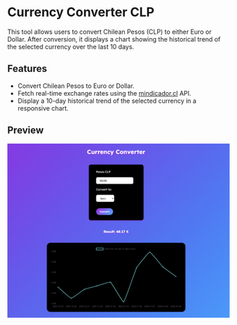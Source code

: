 # Currency Converter CLP

This tool allows users to convert Chilean Pesos (CLP) to either Euro or Dollar. After conversion, it displays a chart showing the historical trend of the selected currency over the last 10 days.

## Features
- Convert Chilean Pesos to Euro or Dollar.
- Fetch real-time exchange rates using the [mindicador.cl](https://mindicador.cl/) API.
- Display a 10-day historical trend of the selected currency in a responsive chart.

## Preview
![Preview of Currency Converter](assets/img/preview.png)
